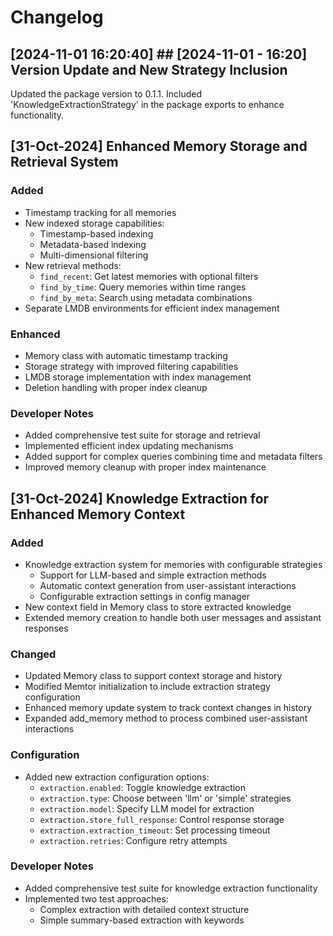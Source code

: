 # Changelog

## [2024-11-01 16:20:40] ## [2024-11-01 - 16:20] Version Update and New Strategy Inclusion
Updated the package version to 0.1.1. Included 'KnowledgeExtractionStrategy' in the package exports to enhance functionality.

## [31-Oct-2024] Enhanced Memory Storage and Retrieval System

### Added
- Timestamp tracking for all memories
- New indexed storage capabilities:
  - Timestamp-based indexing
  - Metadata-based indexing
  - Multi-dimensional filtering
- New retrieval methods:
  - `find_recent`: Get latest memories with optional filters
  - `find_by_time`: Query memories within time ranges
  - `find_by_meta`: Search using metadata combinations
- Separate LMDB environments for efficient index management

### Enhanced
- Memory class with automatic timestamp tracking
- Storage strategy with improved filtering capabilities
- LMDB storage implementation with index management
- Deletion handling with proper index cleanup

### Developer Notes
- Added comprehensive test suite for storage and retrieval
- Implemented efficient index updating mechanisms
- Added support for complex queries combining time and metadata filters
- Improved memory cleanup with proper index maintenance

## [31-Oct-2024] Knowledge Extraction for Enhanced Memory Context

### Added
- Knowledge extraction system for memories with configurable strategies
  - Support for LLM-based and simple extraction methods
  - Automatic context generation from user-assistant interactions
  - Configurable extraction settings in config manager
- New context field in Memory class to store extracted knowledge
- Extended memory creation to handle both user messages and assistant responses

### Changed
- Updated Memory class to support context storage and history
- Modified Memtor initialization to include extraction strategy configuration
- Enhanced memory update system to track context changes in history
- Expanded add_memory method to process combined user-assistant interactions

### Configuration
- Added new extraction configuration options:
  - `extraction.enabled`: Toggle knowledge extraction
  - `extraction.type`: Choose between 'llm' or 'simple' strategies
  - `extraction.model`: Specify LLM model for extraction
  - `extraction.store_full_response`: Control response storage
  - `extraction.extraction_timeout`: Set processing timeout
  - `extraction.retries`: Configure retry attempts

### Developer Notes
- Added comprehensive test suite for knowledge extraction functionality
- Implemented two test approaches:
  - Complex extraction with detailed context structure
  - Simple summary-based extraction with keywords